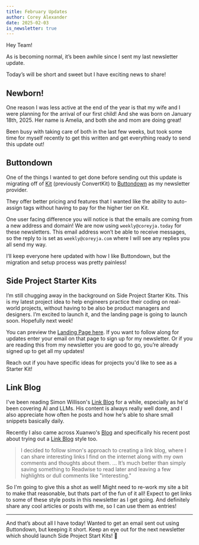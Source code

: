 ```yaml
---
title: February Updates
author: Corey Alexander
date: 2025-02-03
is_newsletter: true
---
```


Hey Team!

As is becoming normal, it’s been awhile since I sent my last newsletter update.

Today’s will be short and sweet but I have exciting news to share!

## Newborn!

One reason I was less active at the end of the year is that my wife and I were planning for the arrival of our first child! And she was born on January 18th, 2025. Her name is Amelia, and both she and mom are doing great!

Been busy with taking care of both in the last few weeks, but took some time for myself recently to get this written and get everything ready to send this update out!

## Buttondown

One of the things I wanted to get done before sending out this update is migrating off of [Kit](https://kit.com/) (previously ConvertKit) to [Buttondown](https://buttondown.com/) as my newsletter provider.

They offer better pricing and features that I wanted like the ability to auto-assign tags without having to pay for the higher tier on Kit.

One user facing difference you will notice is that the emails are coming from a new address and domain! We are now using `weekly@coreyja.today` for these newsletters. This email address won’t be able to receive messages, so the reply to is set as `weekly@coreyja.com` where I will see any replies you all send my way.

I’ll keep everyone here updated with how I like Buttondown, but the migration and setup process was pretty painless!

## Side Project Starter Kits

I’m still chugging away in the background on Side Project Starter Kits. This is my latest project idea to help engineers practice their coding on real-world projects, without having to be also be product managers and designers. I’m excited to launch it, and the landing page is going to launch soon. Hopefully next week!

You can preview the [Landing Page here](https://sideprojectstarterkits.com/). If you want to follow along for updates enter your email on that page to sign up for my newsletter. Or if you are reading this from my newsletter you are good to go, you’re already signed up to get all my updates!

Reach out if you have specific ideas for projects you'd like to see as a Starter Kit!

## Link Blog

I've been reading Simon Willison's [Link Blog](https://simonwillison.net/) for a while, especially as he'd been covering AI and LLMs. His content is always really well done, and I also appreciate how often he posts and how he's able to share small snippets basically daily.

Recently I also came across Xuanwo's [Blog](https://xuanwo.io/links/) and specifically his recent post about trying out a [Link Blog](https://xuanwo.io/links/2025/01/link-blog/) style too.

> I decided to follow simon's approach to creating a link blog, where I can share interesting links I find on the internet along with my own comments and thoughts about them.
> ...
> It’s much better than simply saving something to Readwise to read later and leaving a few highlights or dull comments like "interesting."

So I'm going to give this a shot as well! Might need to re-work my site a bit to make that reasonable, but thats part of the fun of it all! Expect to get links to some of these style posts in this newsletter as I get going.
And definitely share any cool articles or posts with me, so I can use them as entries!

---

And that’s about all I have today! Wanted to get an email sent out using Buttondown, but keeping it short.
Keep an eye out for the next newsletter which should launch Side Project Start Kits! 🎉
